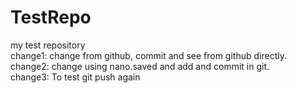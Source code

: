 # TestRepo
my test repository
<br>
change1: change from github, commit and see from github directly.
<br>
change2: change using nano.saved and add and commit in git.
<br>
change3: To test git push again
<br>




